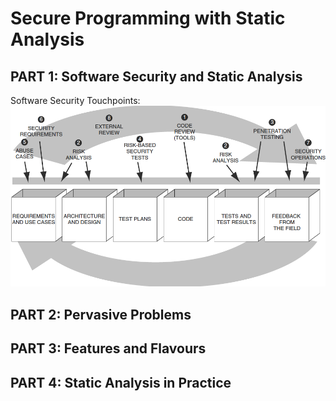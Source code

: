 # Secure Programming with Static Analysis

## PART 1: Software Security and Static Analysis

Software Security Touchpoints:
![Software Security Touchpoints](Resources/touchpoints.png)

## PART 2: Pervasive Problems

## PART 3: Features and Flavours

## PART 4: Static Analysis in Practice
